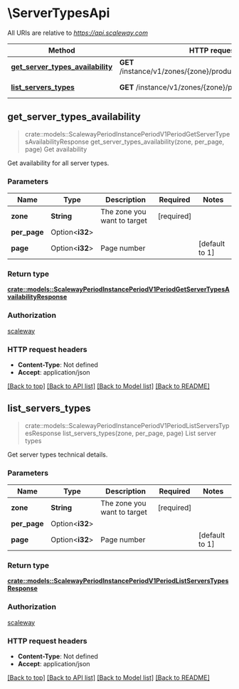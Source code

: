# \ServerTypesApi

All URIs are relative to *https://api.scaleway.com*

Method | HTTP request | Description
------------- | ------------- | -------------
[**get_server_types_availability**](ServerTypesApi.md#get_server_types_availability) | **GET** /instance/v1/zones/{zone}/products/servers/availability | Get availability
[**list_servers_types**](ServerTypesApi.md#list_servers_types) | **GET** /instance/v1/zones/{zone}/products/servers | List server types



## get_server_types_availability

> crate::models::ScalewayPeriodInstancePeriodV1PeriodGetServerTypesAvailabilityResponse get_server_types_availability(zone, per_page, page)
Get availability

Get availability for all server types.

### Parameters


Name | Type | Description  | Required | Notes
------------- | ------------- | ------------- | ------------- | -------------
**zone** | **String** | The zone you want to target | [required] |
**per_page** | Option<**i32**> |  |  |
**page** | Option<**i32**> | Page number |  |[default to 1]

### Return type

[**crate::models::ScalewayPeriodInstancePeriodV1PeriodGetServerTypesAvailabilityResponse**](scaleway.instance.v1.GetServerTypesAvailabilityResponse.md)

### Authorization

[scaleway](../README.md#scaleway)

### HTTP request headers

- **Content-Type**: Not defined
- **Accept**: application/json

[[Back to top]](#) [[Back to API list]](../README.md#documentation-for-api-endpoints) [[Back to Model list]](../README.md#documentation-for-models) [[Back to README]](../README.md)


## list_servers_types

> crate::models::ScalewayPeriodInstancePeriodV1PeriodListServersTypesResponse list_servers_types(zone, per_page, page)
List server types

Get server types technical details.

### Parameters


Name | Type | Description  | Required | Notes
------------- | ------------- | ------------- | ------------- | -------------
**zone** | **String** | The zone you want to target | [required] |
**per_page** | Option<**i32**> |  |  |
**page** | Option<**i32**> | Page number |  |[default to 1]

### Return type

[**crate::models::ScalewayPeriodInstancePeriodV1PeriodListServersTypesResponse**](scaleway.instance.v1.ListServersTypesResponse.md)

### Authorization

[scaleway](../README.md#scaleway)

### HTTP request headers

- **Content-Type**: Not defined
- **Accept**: application/json

[[Back to top]](#) [[Back to API list]](../README.md#documentation-for-api-endpoints) [[Back to Model list]](../README.md#documentation-for-models) [[Back to README]](../README.md)

